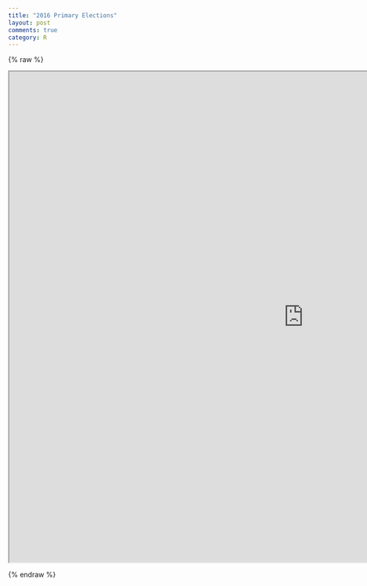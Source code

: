 ```yaml
---
title: "2016 Primary Elections"
layout: post
comments: true
category: R
---
```


{% raw %}

 
<iframe src="https://public.tableausoftware.com/views/NFL-AFCWestQuarterbacks/FilterusingCustomShapes" width="1200" height="1000"></iframe>

{% endraw %}
